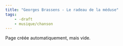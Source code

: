 ```yaml
---
title: "Georges Brassens - Le radeau de la méduse"
tags:
    - -draft
    - musique/chanson
---
```


Page créée automatiquement, mais vide.
